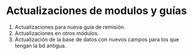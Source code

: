 # Actualizaciones de modulos y guías

1. Actualizaciones para nueva guía de remisión.
2. Actualizaciones en otros módulos.
3. Actualización de la base de datos con nuevos campos para los que tengan la bd antigua.

